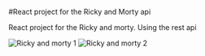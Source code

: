 #React project for the Ricky and Morty api

React project for the Ricky and morty.
Using the rest api

![Ricky and morty 1](https://github.com/user-attachments/assets/358d1a45-a1e0-4c13-8271-ef6d0e1a5a34)
![Ricky and morty 2](https://github.com/user-attachments/assets/3f90e224-743e-452c-9f96-dd14b5552c15)

